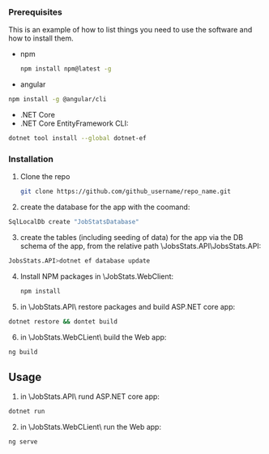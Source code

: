 ### Prerequisites

This is an example of how to list things you need to use the software and how to install them.
* npm
  ```sh
  npm install npm@latest -g
  ```
* angular 
 ```sh
 npm install -g @angular/cli
 ```
* .NET Core
* .NET Core EntityFramework CLI:
```sh
dotnet tool install --global dotnet-ef
```

### Installation
1. Clone the repo
   ```sh
   git clone https://github.com/github_username/repo_name.git
   ```
2. create the database for the app with the coomand:
```sh
SqlLocalDb create "JobStatsDatabase"
```
3. create the tables (including seeding of data) for the app via the DB schema of the app, from the relative path \JobsStats.API\JobsStats.API\:
```sh
JobsStats.API>dotnet ef database update
```
4. Install NPM packages in \JobStats.WebClient\:
   ```sh
   npm install
   ```
5. in \JobStats.API\ restore packages and build ASP.NET core app:
```sh
dotnet restore && dontet build
```
6. in \JobStats.WebCLient\ build the Web app:
```sh
ng build
```

<!-- USAGE EXAMPLES -->
## Usage

1. in \JobStats.API\ rund ASP.NET core app:
```sh
dotnet run
```
2. in \JobStats.WebCLient\ run the Web app:
```sh
ng serve
```


